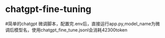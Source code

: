# chatgpt-fine-tuning
#简单的chatgpt 微调脚本，配置完.env后，直接运行app.py,model_name为微调后模型名，使用chatgpt_fine_tune.jsonl会消耗42300token
